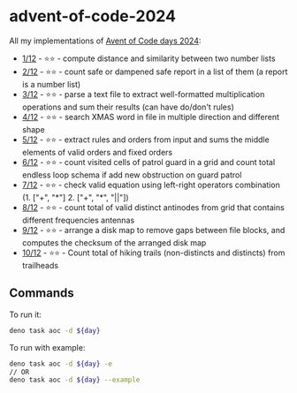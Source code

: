# advent-of-code-2024

All my implementations of [Avent of Code days 2024](https://adventofcode.com/2024):

- [1/12](days/1/mod.ts) - ⭐⭐ - compute distance and similarity between two number lists
- [2/12](days/2/mod.ts) - ⭐⭐ - count safe or dampened safe report in a list of them (a report is a number list)
- [3/12](days/3/mod.ts) - ⭐⭐ - parse a text file to extract well-formatted multiplication operations and sum their results (can have do/don't rules)
- [4/12](days/4/mod.ts) - ⭐⭐ - search XMAS word in file in multiple direction and different shape
- [5/12](days/5/mod.ts) - ⭐⭐ - extract rules and orders from input and sums the middle elements of valid orders and fixed orders
- [6/12](days/6/mod.ts)  - ⭐⭐ - count visited cells of patrol guard in a grid and count total endless loop schema if add new obstruction on guard patrol
- [7/12](days/7/mod.ts)  - ⭐⭐ - check valid equation using left-right operators combination (1. ["+", "\*"] 2. ["+", "*", "||"])
- [8/12](days/8/mod.ts)  - ⭐⭐ - count total of valid distinct antinodes from grid that contains different frequencies antennas
- [9/12](days/9/mod.ts)  - ⭐⭐ - arrange a disk map to remove gaps between file blocks, and computes the checksum of the arranged disk map
- [10/12](days/10/mod.ts)  - ⭐⭐ - Count total of hiking trails (non-distincts and distincts) from trailheads

## Commands

To run it:

```sh
deno task aoc -d ${day}
```

To run with example:

```sh
deno task aoc -d ${day} -e
// OR
deno task aoc -d ${day} --example
```
